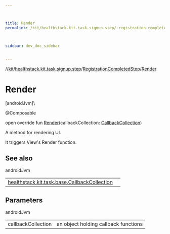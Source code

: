 ```yaml
---



title: Render
permalink: /kit/healthstack.kit.task.signup.step/-registration-completed-step/-render.html



sidebar: dev_doc_sidebar


---
```




//[kit](/kit.html)/[healthstack.kit.task.signup.step](../index.html)/[RegistrationCompletedStep](index.html)/[Render](-render.html)



# Render



[androidJvm]\




@Composable



open override fun [Render](-render.html)(callbackCollection: [CallbackCollection](../../healthstack.kit.task.base/-callback-collection/index.html))



A method for rendering UI.



It triggers View's Render function.



## See also


androidJvm

| | |
|---|---|
| [healthstack.kit.task.base.CallbackCollection](../../healthstack.kit.task.base/-callback-collection/index.html) |  |



## Parameters


androidJvm

| | |
|---|---|
| callbackCollection | an object holding callback functions |






